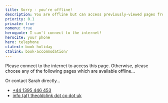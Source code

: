 ```yaml
---
title: Sorry - you're offline!
description: You are offline but can access previously-viewed pages from The Old Clink.
priority: 0.1
private: true
nomenu: true
heroquote: I can't connect to the internet!
herocite: your phone
hero: telephone
ctatext: book holiday
ctalink: book-accommodation/
---
```


Please connect to the internet to access this page. Otherwise, please choose any of the following pages which are available offline&hellip;

<ul id="cachedpagelist"></ul>

Or contact Sarah directly&hellip;

<ul class="book">
<li><a href="tel:+44-1395-446453" class="icon phone">+44 1395 446 453</a></li>
<li><a href="#" class="icon email">info {at} theoldclink dot co dot uk</a></li>
</ul>
